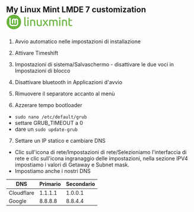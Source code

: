## My Linux Mint LMDE 7 customization ![alt text](https://github.com/miko6/appunti-di-linuxmint/blob/main/immagini/mintlogo.png "mintlogo")

1. Avvio automatico nelle impostazioni di installazione

2. Attivare Timeshift

3. Impostazioni di sistema/Salvaschermo - disattivare le due voci in Impostazioni di blocco

4. Disattivare bluetooth in Applicazioni d'avvio

5. Rimuovere il separatore accanto al menù

6. Azzerare tempo bootloader

- `sudo nano /etc/default/grub`
- settare GRUB_TIMEOUT a 0
- dare un `sudo update-grub`

7. Settare un IP statico e cambiare DNS

- Clic sull'icona di rete/Impostazioni di rete/Selezioniamo l'interfaccia di rete e clic sull'icona ingranaggio delle impostazioni, nella sezione IPV4 impostiamo i valori di Getaway e Subnet mask.
- Impostiamo anche i nostri DNS

| DNS        | Primario | Secondario |
| ---------- | -------- | ---------- |
| Cloudflare | 1.1.1.1  | 1.0.0.1    |
| Google     | 8.8.8.8  | 8.8.4.4    |